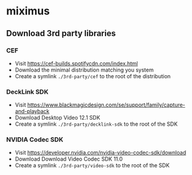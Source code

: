 # miximus

## Download 3rd party libraries
### CEF
- Visit https://cef-builds.spotifycdn.com/index.html 
- Download the minimal distribution matching you system
- Create a symlink `./3rd-party/cef` to the root of the distribution

### DeckLink SDK
- Visit https://www.blackmagicdesign.com/se/support/family/capture-and-playback
- Download Desktop Video 12.1 SDK
- Create a symlink `./3rd-party/decklink-sdk` to the root of the SDK

### NVIDIA Codec SDK
- Visit https://developer.nvidia.com/nvidia-video-codec-sdk/download
- Download Download Video Codec SDK 11.0
- Create a symlink `./3rd-party/video-sdk` to the root of the SDK 